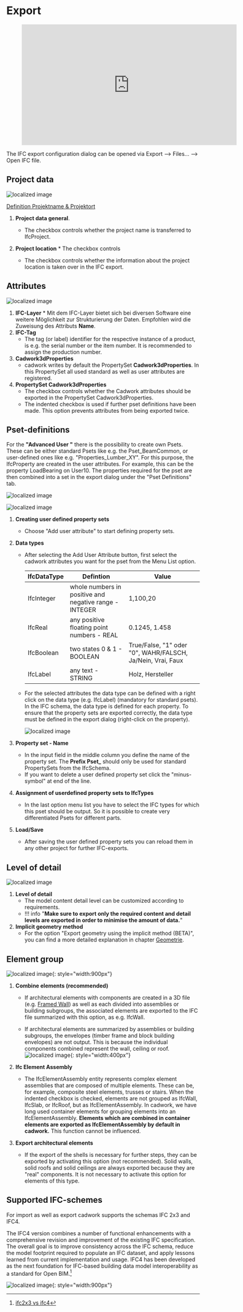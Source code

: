 # Export

<figure class="video_container">
  <iframe width="560" height="315" src="https://www.youtube.com/embed/rGLje-72664" title="YouTube video player" frameborder="0" allow="accelerometer; autoplay; clipboard-write; encrypted-media; gyroscope; picture-in-picture" allowfullscreen></iframe>
</figure>

The IFC export configuration dialog can be opened via Export --> Files... --> Open IFC file. 

## Project data
![localized image](../img/en/dlg1.svg)

[Definition Projektname & Projektort](../2_Modellierung/modelling.en.md#ifcproject-ifcsite)

1. **Project data general**.
    * The checkbox controls whether the project name is transferred to IfcProject. 

2. **Project location** * The checkbox controls
    * The checkbox controls whether the information about the project location is taken over in the IFC export. 
	
## Attributes

![localized image](../img/en/dlg2.svg)

1. **IFC-Layer**
		* Mit dem IFC-Layer bietet sich bei diversen Software eine weitere Möglichkeit zur Strukturierung der Daten. Empfohlen wird die Zuweisung des Attributs **Name**.
2.	**IFC-Tag**
    * The tag (or label) identifier for the respective instance of a product, is e.g. the serial number or the item number. It is recommended to assign the production number. 
3. **Cadwork3dProperties**
    *  cadwork writes by default the PropertySet **Cadwork3dProperties**. In this PropertySet all used standard as well as user attributes are registered. 
4. **PropertySet Cadwork3dProperties**
    * The checkbox controls whether the Cadwork attributes should be exported in the PropertySet Cadwork3dProperties. 
    * The indented checkbox is used if further pset definitions have been made. This option prevents attributes from being exported twice. 

##  Pset-definitions

For the **"Advanced User "** there is the possibility to create own Psets. These can be either standard Psets like e.g. the Pset_BeamCommon, or user-defined ones like e.g. "Properties_Lumber_XY". 
For this purpose, the IfcProperty are created in the user attributes. For example, this can be the property LoadBearing on User10. The properties required for the pset are then combined into a set in the export dialog under the "Pset Definitions" tab. 

![localized image](../img/en/dlg3.svg)

![localized image](../img/en/dlg4.svg)

1. **Creating user defined property sets**
    * Choose "Add user attribute" to start defining property sets.
	
2. **Data types** 
    * After selecting the Add User Attribute button, first select the cadwork attributes you want for the pset from the Menu List option.
    
        IfcDataType             | Defintion                                                 | Value         
        ------------------------|-----------------------------------------------------------|-----------------------------------
        IfcInteger              | whole numbers in positive and negative range - INTEGER	| 1,100,20        
        IfcReal	                | any positive floating point numbers - REAL     			| 0.1245, 1.458	                      
        IfcBoolean	            | two states 0 & 1 - BOOLEAN                     			| True/False, "1" oder "0", WAHR/FALSCH, Ja/Nein, Vrai, Faux
        IfcLabel                | any text - STRING		                                    | Holz, Hersteller      

    * For the selected attributes the data type can be defined with a right click on the data type (e.g. IfcLabel) (mandatory for standard psets). In the IFC schema, the data type is defined for each property. To ensure that the property sets are exported correctly, the data type must be defined in the export dialog (right-click on the property).

        ![localized image](../img/pset.gif)

3. **Property set - Name**
    * In the input field in the middle column you define the name of the property set. The **Prefix Pset_** should only be used for standard PropertySets from the IfcSchema. 
	* If you want to delete a user defined property set click the "minus-symbol" at end of the line.

4. **Assignment of userdefined property sets to IfcTypes**
    * In the last option menu list you have to select the IFC types for which this pset should be output. So it is possible to create very differentiated Psets for different parts.

5. **Load/Save**
    * After saving the user defined property sets you can reload them in any other project for further IFC-exports.

## Level of detail

![localized image](../img/en/dlg5.svg)

1. **Level of detail** 
    * The model content detail level can be customized according to requirements. 
    * !!! info "**Make sure to export only the required content and detail levels are exported in order to minimise the amount of data.**"
2. **Implicit geometry method**
    * For the option "Export geometry using the implicit method (BETA)", you can find a more detailed explanation in chapter [Geometrie](../index.md#geometrie).


## Element group

![localized image](../img/en/dlg6.svg){: style="width:900px"}

1. **Combine elements (recommended)**
    * If architectural elements with components are created in a 3D file (e.g. [Framed Wall](../5_Beispiele/examples.en.md)) as well as each divided into assemblies or building subgroups, the associated elements are exported to the IFC file summarized with this option, as e.g. IfcWall.

    * If architectural elements are summarized by assemblies or building subgroups, the envelopes (timber frame and block building envelopes) are not output. This is because the individual components combined represent the wall, ceiling or roof.
    ![localized image](../img/wall.png "https://standards.buildingsmart.org/IFC/DEV/IFC4_3/RC1/HTML/schema/ifcsharedbldgelements/lexical/ifcwallelementedcase.htm"){: style="width:400px"}

2. **Ifc Element Assembly**

    * The IfcElementAssembly entity represents complex element assemblies that are composed of multiple elements. These can be, for example, composite steel elements, trusses or stairs. When the indented checkbox is checked, elements are not grouped as IfcWall, IfcSlab, or IfcRoof, but as IfcElementAssembly. 
    In cadwork, we have long used container elements for grouping elements into an IfcElementAssembly. **Elements which are combined in container elements are exported as IfcElementAssembly by default in cadwork.** This function cannot be influenced. 


3. **Export architectural elements**

    * If the export of the shells is necessary for further steps, they can be exported by activating this option (not recommended). Solid walls, solid roofs and solid ceilings are always exported because they are "real" components. It is not necessary to activate this option for elements of this type.


## Supported IFC-schemes

For import as well as export cadwork supports the schemas IFC 2x3 and IFC4.<br/>

The IFC4 version combines a number of functional enhancements with a comprehensive revision and improvement of the existing IFC specification. The overall goal is to improve consistency across the IFC schema, reduce the model footprint required to populate an IFC dataset, and apply lessons learned from current implementation and usage. IFC4 has been developed as the next foundation for IFC-based building data model interoperability as a standard for Open BIM.[^6]

![localized image](../img/version.gif){: style="width:900px"}


[^6]: [ifc2x3 vs ifc4](https://standards.buildingsmart.org/IFC/DEV/IFC4_2/FINAL/HTML/annex/annex-f/ifc2x3-to-ifc4/index.htm)